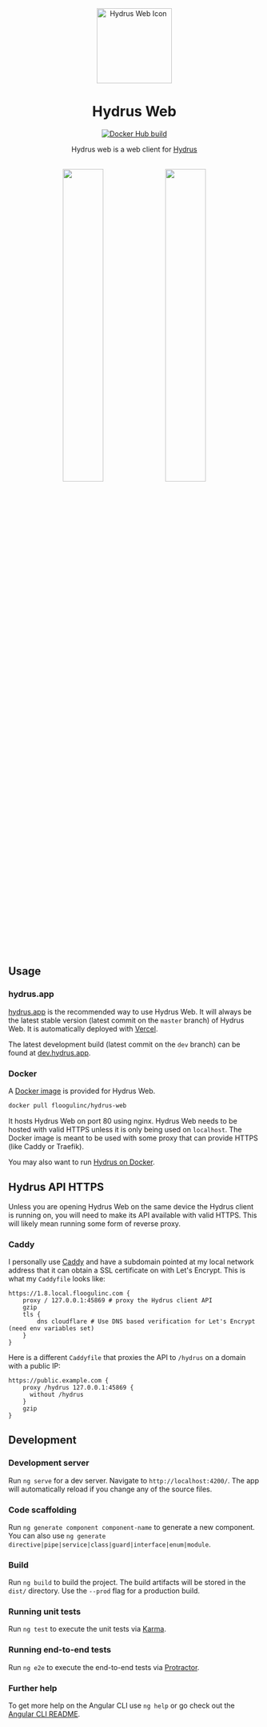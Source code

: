 <div align="center">
<img src="https://raw.githubusercontent.com/floogulinc/hydrus-web/master/src/assets/icon.svg?sanitize=true" alt="Hydrus Web Icon" width="150"/>
<h1> Hydrus Web </h1>

[![Docker Hub build](https://img.shields.io/docker/cloud/build/floogulinc/hydrus-web.svg)](https://hub.docker.com/r/floogulinc/hydrus-web/)

Hydrus web is a web client for [Hydrus](https://hydrusnetwork.github.io/hydrus/)

</div>
<div align="center">
<br>
<img src="https://i.vgy.me/wkx8qQ.png" width="40%" />
<img src="https://i.vgy.me/8aMaai.png" width="40%" />

</div>

## Usage

### hydrus.app

[hydrus.app](https://hydrus.app/) is the recommended way to use Hydrus Web. It will always be the latest stable version (latest commit on the `master` branch) of Hydrus Web. It is automatically deployed with [Vercel](https://vercel.com/).

The latest development build (latest commit on the `dev` branch) can be found at [dev.hydrus.app](https://dev.hydrus.app/).

### Docker

A [Docker image](https://hub.docker.com/r/floogulinc/hydrus-web) is provided for Hydrus Web. 

```sh
docker pull floogulinc/hydrus-web
```

It hosts Hydrus Web on port 80 using nginx. Hydrus Web needs to be hosted with valid HTTPS unless it is only being used on `localhost`. The Docker image is meant to be used with some proxy that can provide HTTPS (like Caddy or Traefik).

You may also want to run [Hydrus on Docker](https://hub.docker.com/r/suika/hydrus).

## Hydrus API HTTPS

Unless you are opening Hydrus Web on the same device the Hydrus client is running on, you will need to make its API available with valid HTTPS. This will likely mean running some form of reverse proxy.

### Caddy

I personally use [Caddy](https://caddyserver.com/) and have a subdomain pointed at my local network address that it can obtain a SSL certificate on with Let's Encrypt. This is what my `Caddyfile` looks like:

```caddyfile
https://1.8.local.floogulinc.com {
	proxy / 127.0.0.1:45869 # proxy the Hydrus client API
	gzip
	tls {
		dns cloudflare # Use DNS based verification for Let's Encrypt (need env variables set)
	}
}
```

Here is a different `Caddyfile` that proxies the API to `/hydrus` on a domain with a public IP:

```caddyfile
https://public.example.com {
	proxy /hydrus 127.0.0.1:45869 {
      without /hydrus
    }
	gzip
}
```

## Development

### Development server

Run `ng serve` for a dev server. Navigate to `http://localhost:4200/`. The app will automatically reload if you change any of the source files.

### Code scaffolding

Run `ng generate component component-name` to generate a new component. You can also use `ng generate directive|pipe|service|class|guard|interface|enum|module`.

### Build

Run `ng build` to build the project. The build artifacts will be stored in the `dist/` directory. Use the `--prod` flag for a production build.

### Running unit tests

Run `ng test` to execute the unit tests via [Karma](https://karma-runner.github.io).

### Running end-to-end tests

Run `ng e2e` to execute the end-to-end tests via [Protractor](http://www.protractortest.org/).

### Further help

To get more help on the Angular CLI use `ng help` or go check out the [Angular CLI README](https://github.com/angular/angular-cli/blob/master/README.md).
